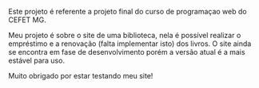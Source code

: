 Este projeto é referente a projeto final do curso de programaçao web do CEFET MG.

Meu projeto é sobre o site de uma biblioteca, nela é possível realizar o empréstimo e a renovação (falta implementar isto) dos livros.
O site ainda se encontra em fase de desenvolvimento porém a versão atual é a mais estável para uso.

Muito obrigado por estar testando meu site!
